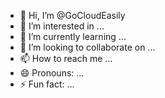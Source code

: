 - 👋 Hi, I’m @GoCloudEasily
- 👀 I’m interested in ...
- 🌱 I’m currently learning ...
- 💞️ I’m looking to collaborate on ...
- 📫 How to reach me ...
- 😄 Pronouns: ...
- ⚡ Fun fact: ...

<!---
GoCloudEasily/GoCloudEasily is a ✨ special ✨ repository because its `README.md` (this file) appears on your GitHub profile.
You can click the Preview link to take a look at your changes.
--->
